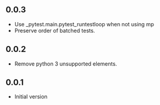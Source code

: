 ## 0.0.3
* Use _pytest.main.pytest_runtestloop when not using mp
* Preserve order of batched tests.

## 0.0.2
* Remove python 3 unsupported elements.

## 0.0.1
* Initial version
